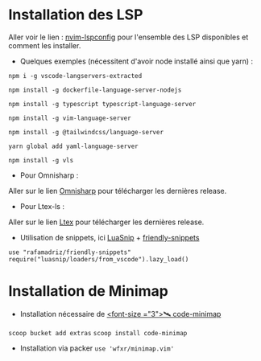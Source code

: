 # Installation des LSP

Aller voir le lien : [nvim-lspconfig](https://github.com/neovim/nvim-lspconfig) pour l'ensemble des LSP disponibles et comment les installer.

* Quelques exemples (nécessitent d'avoir node installé ainsi que yarn) :

``npm i -g vscode-langservers-extracted``

``npm install -g dockerfile-language-server-nodejs``

``npm install -g typescript typescript-language-server``

``npm install -g vim-language-server``

``npm install -g @tailwindcss/language-server``

``yarn global add yaml-language-server``

``npm install -g vls``

* Pour Omnisharp :

Aller sur le lien [Omnisharp](https://github.com/OmniSharp/omnisharp-roslyn/releases) pour télécharger les dernières release.

* Pour Ltex-ls :

Aller sur le lien [Ltex](https://github.com/valentjn/ltex-ls/releases) pour télécharger les dernières release.

* Utilisation de snippets, ici [LuaSnip](https://github.com/L3MON4D3/LuaSnip) + [friendly-snippets](https://github.com/rafamadriz/friendly-snippets)

``use "rafamadriz/friendly-snippets"``
``require("luasnip/loaders/from_vscode").lazy_load()``


# Installation de Minimap

* Installation nécessaire de [<font-size ="3">🛰</font> code-minimap](https://github.com/wfxr/code-minimap)

``scoop bucket add extras``
``scoop install code-minimap``

* Installation via packer
``use 'wfxr/minimap.vim'``


